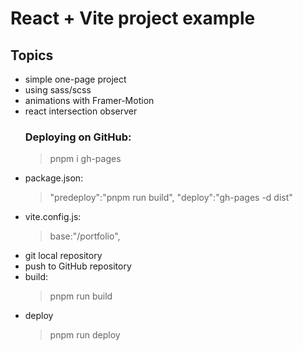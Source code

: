# React + Vite project example

## Topics

- simple one-page project
- using sass/scss
- animations with Framer-Motion
- react intersection observer
  ### Deploying on GitHub:
    > pnpm i gh-pages
- package.json:
    > "predeploy":"pnpm run build",
    > "deploy":"gh-pages -d dist"
- vite.config.js:
    > base:"/portfolio",
- git local repository
- push to GitHub repository
- build:
    > pnpm run build
- deploy
    > pnpm run deploy
    
